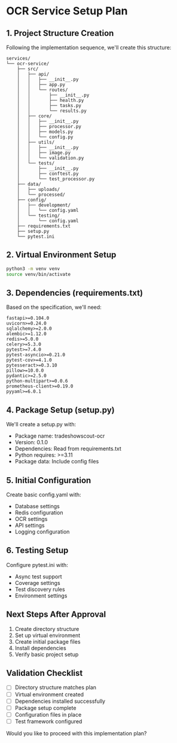 # OCR Service Setup Plan

## 1. Project Structure Creation
Following the implementation sequence, we'll create this structure:
```
services/
└── ocr-service/
    ├── src/
    │   ├── api/
    │   │   ├── __init__.py
    │   │   ├── app.py
    │   │   └── routes/
    │   │       ├── __init__.py
    │   │       ├── health.py
    │   │       ├── tasks.py
    │   │       └── results.py
    │   ├── core/
    │   │   ├── __init__.py
    │   │   ├── processor.py
    │   │   ├── models.py
    │   │   └── config.py
    │   ├── utils/
    │   │   ├── __init__.py
    │   │   ├── image.py
    │   │   └── validation.py
    │   └── tests/
    │       ├── __init__.py
    │       ├── conftest.py
    │       └── test_processor.py
    ├── data/
    │   ├── uploads/
    │   └── processed/
    ├── config/
    │   ├── development/
    │   │   └── config.yaml
    │   └── testing/
    │       └── config.yaml
    ├── requirements.txt
    ├── setup.py
    └── pytest.ini
```

## 2. Virtual Environment Setup
```bash
python3 -m venv venv
source venv/bin/activate
```

## 3. Dependencies (requirements.txt)
Based on the specification, we'll need:
```
fastapi>=0.104.0
uvicorn>=0.24.0
sqlalchemy>=2.0.0
alembic>=1.12.0
redis>=5.0.0
celery>=5.3.0
pytest>=7.4.0
pytest-asyncio>=0.21.0
pytest-cov>=4.1.0
pytesseract>=0.3.10
pillow>=10.0.0
pydantic>=2.5.0
python-multipart>=0.0.6
prometheus-client>=0.19.0
pyyaml>=6.0.1
```

## 4. Package Setup (setup.py)
We'll create a setup.py with:
- Package name: tradeshowscout-ocr
- Version: 0.1.0
- Dependencies: Read from requirements.txt
- Python requires: >=3.11
- Package data: Include config files

## 5. Initial Configuration
Create basic config.yaml with:
- Database settings
- Redis configuration
- OCR settings
- API settings
- Logging configuration

## 6. Testing Setup
Configure pytest.ini with:
- Async test support
- Coverage settings
- Test discovery rules
- Environment settings

## Next Steps After Approval
1. Create directory structure
2. Set up virtual environment
3. Create initial package files
4. Install dependencies
5. Verify basic project setup

## Validation Checklist
- [ ] Directory structure matches plan
- [ ] Virtual environment created
- [ ] Dependencies installed successfully
- [ ] Package setup complete
- [ ] Configuration files in place
- [ ] Test framework configured

Would you like to proceed with this implementation plan?